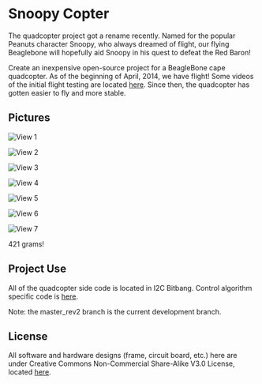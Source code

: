 Snoopy Copter
==========================
The quadcopter project got a rename recently. Named for the popular Peanuts character Snoopy, who always dreamed of flight, our flying Beaglebone will hopefully aid Snoopy in his quest to defeat the Red Baron!

Create an inexpensive open-source project for a BeagleBone cape quadcopter. As of the beginning of April, 2014, we have flight! Some videos of the initial flight testing are located [here](https://www.dropbox.com/sh/0pfk43b3zq14rjh/xk6Kl6lccb#/). Since then, the quadcopter has gotten easier to fly and more stable.

## Pictures ##
![View 1](https://raw.githubusercontent.com/Rose-Hulman-ROBO4xx/1314-BeagleBone-Quadcopter/master_rev2/noncode/Pictures/2014-03-30_14-06-17_116.jpg)

![View 2](https://raw.githubusercontent.com/Rose-Hulman-ROBO4xx/1314-BeagleBone-Quadcopter/master_rev2/noncode/Pictures/2014-03-30_14-06-29_481.jpg)

![View 3](https://raw.githubusercontent.com/Rose-Hulman-ROBO4xx/1314-BeagleBone-Quadcopter/master_rev2/noncode/Pictures/2014-03-30_14-06-37_787.jpg)

![View 4](https://raw.githubusercontent.com/Rose-Hulman-ROBO4xx/1314-BeagleBone-Quadcopter/master_rev2/noncode/Pictures/2014-03-30_14-06-45_93.jpg)

![View 5](https://raw.githubusercontent.com/Rose-Hulman-ROBO4xx/1314-BeagleBone-Quadcopter/master_rev2/noncode/Pictures/2014-03-30_14-06-57_318.jpg)

![View 6](https://raw.githubusercontent.com/Rose-Hulman-ROBO4xx/1314-BeagleBone-Quadcopter/master_rev2/noncode/Pictures/2014-03-30_14-07-05_132.jpg)

![View 7](https://raw.githubusercontent.com/Rose-Hulman-ROBO4xx/1314-BeagleBone-Quadcopter/master_rev2/noncode/Pictures/2014-03-30_14-17-21_300.jpg)

421 grams!

## Project Use ##
All of the quadcopter side code is located in I2C Bitbang. 
Control algorithm specific code is [here](https://github.com/Rose-Hulman-ROBO4xx/1314-BeagleBone-Quadcopter/tree/master_rev2/code/i2c_bitbang/pru_sw/example_apps/control_alg).

Note: the master_rev2 branch is the current development branch.

## License ##
All software and hardware designs (frame, circuit board, etc.) here are under Creative Commons Non-Commercial Share-Alike V3.0 License, located [here](http://creativecommons.org/licenses/by-nc-sa/3.0/us/legalcode).
